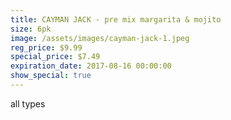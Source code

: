 ```yaml
---
title: CAYMAN JACK - pre mix margarita & mojito
size: 6pk
image: /assets/images/cayman-jack-1.jpeg
reg_price: $9.99
special_price: $7.49
expiration_date: 2017-08-16 00:00:00
show_special: true
---
```



all types